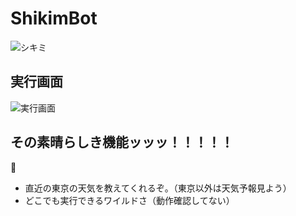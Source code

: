 # ShikimBot
![シキミ](https://github.com/TaisyoFranoria/ShikimBot/blob/master/gitimg/EYJSw81U0AA_FIw.jpg?raw=true)
## 実行画面
![実行画面](https://github.com/TaisyoFranoria/ShikimBot/blob/master/gitimg/image0.jpg?raw=true)
## その素晴らしき機能ッッッ！！！！！

* 直近の東京の天気を教えてくれるぞ。（東京以外は天気予報見よう）
* どこでも実行できるワイルドさ（動作確認してない） 
